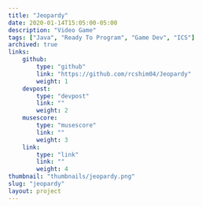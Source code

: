 ```yaml
---
title: "Jeopardy"
date: 2020-01-14T15:05:00-05:00
description: "Video Game"
tags: ["Java", "Ready To Program", "Game Dev", "ICS"]
archived: true
links:
    github: 
        type: "github"
        link: "https://github.com/rcshim04/Jeopardy"
        weight: 1
    devpost:
        type: "devpost"
        link: ""
        weight: 2
    musescore:
        type: "musescore"
        link: ""
        weight: 3
    link:
        type: "link"
        link: ""
        weight: 4
thumbnail: "thumbnails/jeopardy.png"
slug: "jeopardy"
layout: project
---
```


